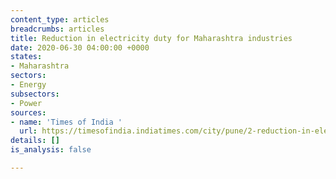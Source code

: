 ```yaml
---
content_type: articles
breadcrumbs: articles
title: Reduction in electricity duty for Maharashtra industries
date: 2020-06-30 04:00:00 +0000
states:
- Maharashtra
sectors:
- Energy
subsectors:
- Power
sources:
- name: 'Times of India '
  url: https://timesofindia.indiatimes.com/city/pune/2-reduction-in-electricity-duty-for-maharashtra-industries/articleshow/76641462.cms
details: []
is_analysis: false

---
```

